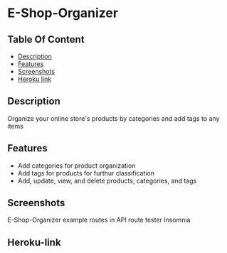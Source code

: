 # E-Shop-Organizer

## Table Of Content
- [Description](#description)
- [Features](#features)
- [Screenshots](#screenshots)
- [Heroku link](#heroku-link)

## Description 
Organize your online store's products by categories and add tags to any items

## Features
- Add categories for product organization
- Add tags for products for furthur classification
- Add, update, view, and delete products, categories, and tags

## Screenshots
E-Shop-Organizer example routes in API route tester Insomnia


## Heroku-link
